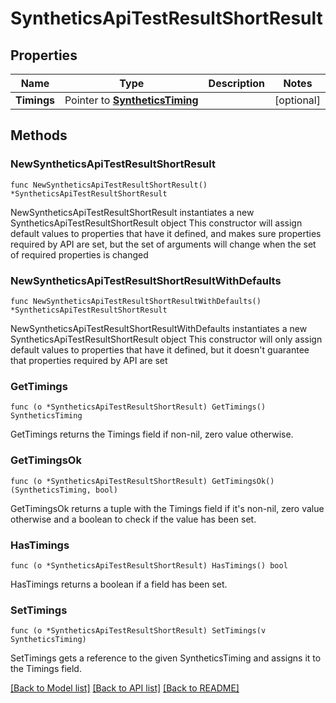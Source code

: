 # SyntheticsApiTestResultShortResult

## Properties

Name | Type | Description | Notes
------------ | ------------- | ------------- | -------------
**Timings** | Pointer to [**SyntheticsTiming**](SyntheticsTiming.md) |  | [optional] 

## Methods

### NewSyntheticsApiTestResultShortResult

`func NewSyntheticsApiTestResultShortResult() *SyntheticsApiTestResultShortResult`

NewSyntheticsApiTestResultShortResult instantiates a new SyntheticsApiTestResultShortResult object
This constructor will assign default values to properties that have it defined,
and makes sure properties required by API are set, but the set of arguments
will change when the set of required properties is changed

### NewSyntheticsApiTestResultShortResultWithDefaults

`func NewSyntheticsApiTestResultShortResultWithDefaults() *SyntheticsApiTestResultShortResult`

NewSyntheticsApiTestResultShortResultWithDefaults instantiates a new SyntheticsApiTestResultShortResult object
This constructor will only assign default values to properties that have it defined,
but it doesn't guarantee that properties required by API are set

### GetTimings

`func (o *SyntheticsApiTestResultShortResult) GetTimings() SyntheticsTiming`

GetTimings returns the Timings field if non-nil, zero value otherwise.

### GetTimingsOk

`func (o *SyntheticsApiTestResultShortResult) GetTimingsOk() (SyntheticsTiming, bool)`

GetTimingsOk returns a tuple with the Timings field if it's non-nil, zero value otherwise
and a boolean to check if the value has been set.

### HasTimings

`func (o *SyntheticsApiTestResultShortResult) HasTimings() bool`

HasTimings returns a boolean if a field has been set.

### SetTimings

`func (o *SyntheticsApiTestResultShortResult) SetTimings(v SyntheticsTiming)`

SetTimings gets a reference to the given SyntheticsTiming and assigns it to the Timings field.


[[Back to Model list]](../README.md#documentation-for-models) [[Back to API list]](../README.md#documentation-for-api-endpoints) [[Back to README]](../README.md)


